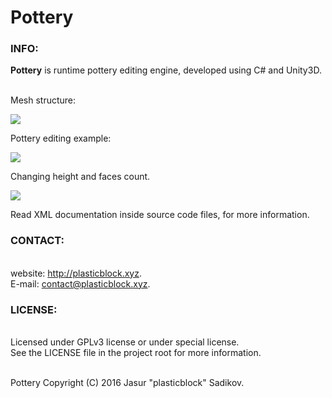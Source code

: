 # Pottery

### INFO:
<b>Pottery</b> is runtime pottery editing engine, developed using C# and Unity3D.

<br>Mesh structure:
<p align="left"><img src="http://i.imgur.com/qRERXNa.png"></p>
Pottery editing example:
<p align="left"><img src="http://i.imgur.com/gtSCcjU.gif"></p>
Changing height and faces count.
<p align="left"><img src="http://i.imgur.com/re1P6h8.gif"></p>

Read XML documentation inside source code files, for more information.

### CONTACT:
<br>website: http://plasticblock.xyz.
<br>E-mail: contact@plasticblock.xyz.

### LICENSE:
<br>Licensed under GPLv3 license or under special license.
<br>See the LICENSE file in the project root for more information.

<br>Pottery Copyright (C) 2016 Jasur "plasticblock" Sadikov.
